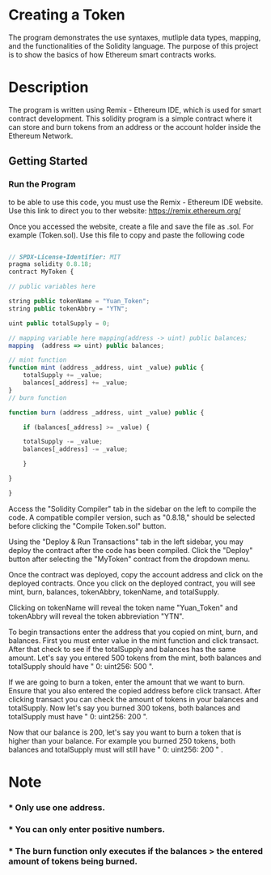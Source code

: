 # Creating a Token 
The program demonstrates the use syntaxes, mutliple data types, mapping, and the functionalities of the Solidity language. The purpose of this project is to show the basics of how Ethereum smart contracts works. 

# Description
The program is written using Remix - Ethereum IDE, which is used for smart contract development. This solidity program is a simple contract where it can store and burn tokens from 
 an address or the account holder inside the Ethereum Network.

 ## Getting Started

 ### Run the Program
to be able to use this code, you must use the Remix - Ethereum IDE website. Use this link to direct you to ther website: https://remix.ethereum.org/

Once you accessed the website, create a file and save the file as .sol. For example (Token.sol). Use this file to copy and paste the following code

```javascript

// SPDX-License-Identifier: MIT
pragma solidity 0.8.18;
contract MyToken {

// public variables here

string public tokenName = "Yuan_Token"; 
string public tokenAbbry = "YTN";

uint public totalSupply = 0;

// mapping variable here mapping(address -> uint) public balances;
mapping  (address => uint) public balances;

// mint function
function mint (address _address, uint _value) public {
    totalSupply += _value;
    balances[_address] += _value;
}
// burn function

function burn (address _address, uint _value) public {

    if (balances[_address] >= _value) {

    totalSupply -= _value;
    balances[_address] -= _value;

    }

}

}

```
Access the "Solidity Compiler" tab in the sidebar on the left to compile the code. A compatible compiler version, such as "0.8.18," should be selected before clicking the "Compile Token.sol" button.

Using the "Deploy & Run Transactions" tab in the left sidebar, you may deploy the contract after the code has been compiled. Click the "Deploy" button after selecting the "MyToken" contract from the dropdown menu.

Once the contract was deployed, copy the account address and click on the deployed contracts. Once you click on the deployed contract, you will see mint, burn, balances, tokenAbbry, tokenName, and totalSupply. 

Clicking on tokenName will reveal the token name "Yuan_Token" and tokenAbbry will reveal the token abbreviation "YTN".

To begin transactions enter the address that you copied on mint, burn, and balances. First you must enter value in the mint function and click transact. After that check to see if the totalSupply and balances has the same amount. Let's say you entered 500 tokens from the mint, both balances and totalSupply should have " 0: uint256: 500 ".

If we are going to burn a token, enter the amount that we want to burn. Ensure that you also entered the copied address before click transact. After clicking transact you can check
the amount of tokens in your balances and totalSupply. Now let's say you burned 300 tokens,  both balances and totalSupply must have " 0: uint256: 200 ".

Now that our balance is 200, let's say you want to burn a token that is higher than your balance. 
For example you burned 250 tokens,  both balances and totalSupply must will still have " 0: uint256: 200 " .

# Note
 ### * Only use one address.
 ### * You can only enter positive numbers.
 ### * The burn function only executes if the balances > the entered amount of tokens being burned.




